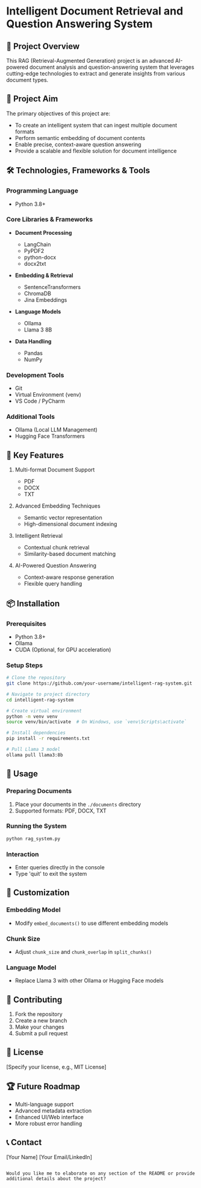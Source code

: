 # Intelligent Document Retrieval and Question Answering System

## 🚀 Project Overview

This RAG (Retrieval-Augmented Generation) project is an advanced AI-powered document analysis and question-answering system that leverages cutting-edge technologies to extract and generate insights from various document types.

## 🎯 Project Aim

The primary objectives of this project are:
- To create an intelligent system that can ingest multiple document formats
- Perform semantic embedding of document contents
- Enable precise, context-aware question answering
- Provide a scalable and flexible solution for document intelligence

## 🛠️ Technologies, Frameworks & Tools

### Programming Language
- Python 3.8+

### Core Libraries & Frameworks
- **Document Processing**
  - LangChain
  - PyPDF2
  - python-docx
  - docx2txt

- **Embedding & Retrieval**
  - SentenceTransformers
  - ChromaDB
  - Jina Embeddings

- **Language Models**
  - Ollama
  - Llama 3 8B

- **Data Handling**
  - Pandas
  - NumPy

### Development Tools
- Git
- Virtual Environment (venv)
- VS Code / PyCharm

### Additional Tools
- Ollama (Local LLM Management)
- Hugging Face Transformers

## 🔧 Key Features

1. Multi-format Document Support
   - PDF
   - DOCX
   - TXT

2. Advanced Embedding Techniques
   - Semantic vector representation
   - High-dimensional document indexing

3. Intelligent Retrieval
   - Contextual chunk retrieval
   - Similarity-based document matching

4. AI-Powered Question Answering
   - Context-aware response generation
   - Flexible query handling

## 📦 Installation

### Prerequisites
- Python 3.8+
- Ollama
- CUDA (Optional, for GPU acceleration)

### Setup Steps
```bash
# Clone the repository
git clone https://github.com/your-username/intelligent-rag-system.git

# Navigate to project directory
cd intelligent-rag-system

# Create virtual environment
python -m venv venv
source venv/bin/activate  # On Windows, use `venv\Scripts\activate`

# Install dependencies
pip install -r requirements.txt

# Pull Llama 3 model
ollama pull llama3:8b
```

## 🚀 Usage

### Preparing Documents
1. Place your documents in the `./documents` directory
2. Supported formats: PDF, DOCX, TXT

### Running the System
```bash
python rag_system.py
```

### Interaction
- Enter queries directly in the console
- Type 'quit' to exit the system

## 🔬 Customization

### Embedding Model
- Modify `embed_documents()` to use different embedding models

### Chunk Size
- Adjust `chunk_size` and `chunk_overlap` in `split_chunks()`

### Language Model
- Replace Llama 3 with other Ollama or Hugging Face models

## 🤝 Contributing

1. Fork the repository
2. Create a new branch
3. Make your changes
4. Submit a pull request

## 📜 License
[Specify your license, e.g., MIT License]

## 🏆 Future Roadmap
- Multi-language support
- Advanced metadata extraction
- Enhanced UI/Web interface
- More robust error handling

## 📞 Contact
[Your Name]
[Your Email/LinkedIn]
```

Would you like me to elaborate on any section of the README or provide additional details about the project?